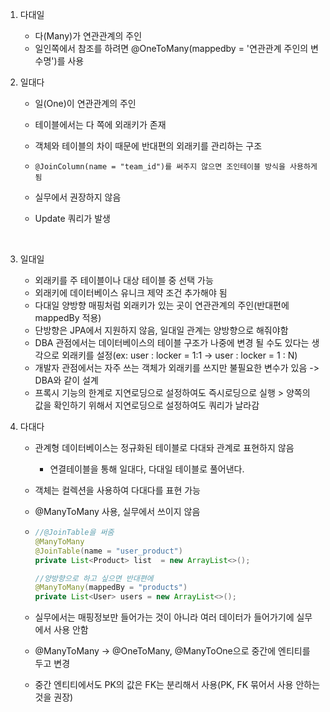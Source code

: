 1. 다대일
   - 다(Many)가 연관관계의 주인
   - 일인쪽에서 참조를 하려면 @OneToMany(mappedby = '연관관계 주인의 변수명')를 사용





2. 일대다

   - 일(One)이 연관관계의 주인

   - 테이블에서는 다 쪽에 외래키가 존재

   - 객체와 테이블의 차이 때문에 반대편의 외래키를 관리하는 구조

   - ```
     @JoinColumn(name = "team_id")를 써주지 않으면 조인테이블 방식을 사용하게 됨
     ```

   - 실무에서 권장하지 않음

   - Update 쿼리가 발생

     ​




3. 일대일
   - 외래키를 주 테이블이나 대상 테이블 중 선택 가능
   - 외래키에 데이터베이스 유니크 제약 조건 추가해야 됨
   - 다대일 양방향 매핑처럼 외래키가 있는 곳이 연관관계의 주인(반대편에 mappedBy 적용)
   - 단방향은 JPA에서 지원하지 않음, 일대일 관계는 양방향으로 해줘야함
   - DBA 관점에서는 데이터베이스의 테이블 구조가 나중에 변경 될 수도 있다는 생각으로 외래키를 설정(ex: user : locker = 1:1 -> user : locker = 1 : N)
   - 개발자 관점에서는 자주 쓰는 객체가 외래키를 쓰지만 불필요한 변수가 있음 -> DBA와 같이 설계
   - 프록시 기능의 한계로 지연로딩으로 설정하여도 즉시로딩으로 실행 > 양쪽의 값을 확인하기 위해서 지연로딩으로 설정하여도 쿼리가 날라감



4. 다대다

   - 관계형 데이터베이스는 정규화된 테이블로 다대돠 관계로 표현하지 않음

     - 연결테이블을 통해 일대다, 다대일 테이블로 풀어낸다.

   - 객체는 컬렉션을 사용하여 다대다를 표현 가능

   - @ManyToMany 사용, 실무에서 쓰이지 않음

   - ```java
     //@JoinTable을 써줌
     @ManyToMany
     @JoinTable(name = "user_product")
     private List<Product> list  = new ArrayList<>();

     //양방향으로 하고 싶으면 반대편에 
     @ManyToMany(mappedBy = "products")
     private List<User> users = new ArrayList<>();
     ```

   - 실무에서는 매핑정보만 들어가는 것이 아니라 여러 데이터가 들어가기에 실무에서 사용 안함

   - @ManyToMany -> @OneToMany, @ManyToOne으로 중간에 엔티티를 두고 변경

   - 중간 엔티티에서도 PK의 값은 FK는 분리해서 사용(PK, FK 묶어서 사용 안하는 것을 권장)